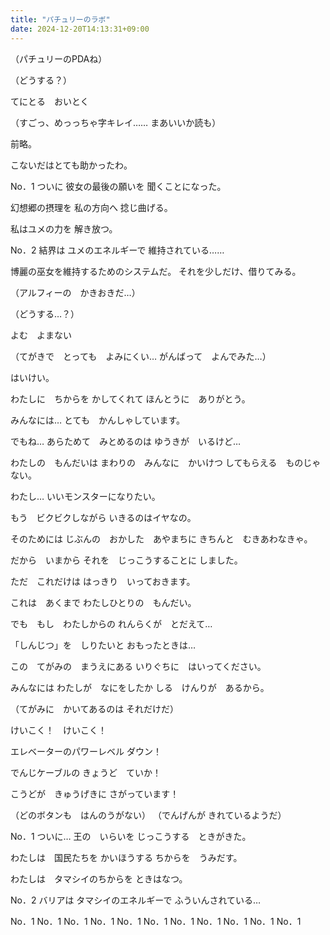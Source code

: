 ```yaml
---
title: "パチュリーのラボ"
date: 2024-12-20T14:13:31+09:00
---
```

（パチュリーのPDAね）

（どうする？）

てにとる　おいとく

（すごっ、めっっちゃ字キレイ……
まあいいか読も）

前略。

こないだはとても助かったわ。





No．1
ついに
彼女の最後の願いを
聞くことになった。

幻想郷の摂理を
私の方向へ
捻じ曲げる。

私はユメの力を
解き放つ。


No．2
結界は
ユメのエネルギーで
維持されている……






博麗の巫女を維持するためのシステムだ。
それを少しだけ、借りてみる。



（アルフィーの　かきおきだ…）

（どうする…？）

よむ　よまない

（てがきで　とっても　よみにくい…
がんばって　よんでみた…）

はいけい。

わたしに　ちからを
かしてくれて
ほんとうに　ありがとう。

みんなには…
とても　かんしゃしています。

でもね…
あらためて　みとめるのは
ゆうきが　いるけど…

わたしの　もんだいは
まわりの　みんなに　かいけつ
してもらえる　ものじゃない。

わたし…
いいモンスターになりたい。

もう　ビクビクしながら
いきるのはイヤなの。

そのためには
じぶんの　おかした　あやまちに
きちんと　むきあわなきゃ。

だから　いまから
それを　じっこうすることに
しました。

ただ　これだけは
はっきり　いっておきます。

これは　あくまで
わたしひとりの　もんだい。

でも　もし　わたしからの
れんらくが　とだえて…

「しんじつ」を　しりたいと
おもったときは…

この　てがみの　まうえにある
いりぐちに　はいってください。

みんなには
わたしが　なにをしたか
しる　けんりが　あるから。

（てがみに　かいてあるのは
それだけだ）


けいこく！　けいこく！

エレベーターのパワーレベル
ダウン！

でんじケーブルの
きょうど　ていか！

こうどが　きゅうげきに
さがっています！


（どのボタンも　はんのうがない）
（でんげんが
きれているようだ）


No．1
ついに…
王の　いらいを
じっこうする　ときがきた。

わたしは　国民たちを
かいほうする
ちからを　うみだす。

わたしは　タマシイのちからを
ときはなつ。


No．2
バリアは
タマシイのエネルギーで
ふういんされている…






No．1
No．1
No．1
No．1
No．1
No．1
No．1
No．1
No．1
No．1
No．1
